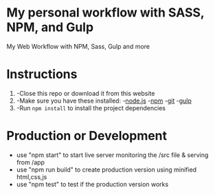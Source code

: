 # My personal workflow with SASS, NPM, and Gulp
My Web Workflow with NPM, Sass, Gulp and more

# Instructions
1. -Close this repo or download it from this website
2. -Make sure you have these installed:
    -[node.js](http://nodesjs.org/)
    -[npm](http://npmjs.com/)
    -[git](http://git-scm.com/)
    -[gulp](http://gulpjs.com/)
3. -Run `npm install` to install the project dependencies

# Production or Development
- use "npm start" to start live server monitoring the /src file & serving from /app
- use "npm run build" to create production version using minified html,css,js
- use "npm test" to test if the production version works  